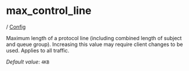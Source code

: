 # max_control_line

/ [Config](..) 

Maximum length of a protocol line (including combined length of subject and queue group). Increasing this value may require client changes to be used. Applies to all traffic.

*Default value*: `4KB`
